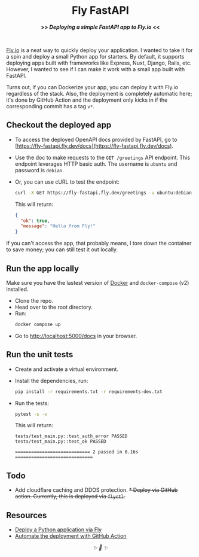 <div align="center">

<h1>Fly FastAPI</h1>
<strong>>> <i>Deploying a simple FastAPI app to Fly.io</i> <<</strong>

&nbsp;

</div>

[Fly.io](https://fly.io/) is a neat way to quickly deploy your application. I wanted to
take it for a spin and deploy a small Python app for starters. By default, it supports
deploying apps built with frameworks like Express, Nuxt, Django, Rails, etc. However, I
wanted to see if I can make it work with a small app built with FastAPI.

Turns out, if you can Dockerize your app, you can deploy it with Fly.io regardless of
the stack. Also, the deployment is completely automatic here; it's done by GitHub Action
and the deployment only kicks in if the corresponding commit has a tag `v*`.

## Checkout the deployed app

* To access the deployed OpenAPI docs provided by FastAPI, go to
[https://fly-fastapi.fly.dev/docs](https://fly-fastapi.fly.dev/docs).
* Use the doc to make requests to the `GET /greetings` API endpoint. This endpoint
leverages HTTP basic auth. The username is `ubuntu` and password is `debian`.
* Or, you can use cURL to test the endpoint:

    ```bash
    curl -X GET https://fly-fastapi.fly.dev/greetings -u ubuntu:debian
    ```

    This will return:

    ```json
    {
      "ok": true,
      "message": "Hello from Fly!"
    }
    ```
If you can't access the app, that probably means, I tore down the container to save
money; you can still test it out locally.

## Run the app locally

Make sure you have the lastest version of [Docker](https://www.docker.com/) and `docker-compose` (v2) installed.

* Clone the repo.
* Head over to the root directory.
* Run:
    ```bash
    docker compose up
    ```
* Go to [http://localhost:5000/docs](http://localhost:5000/docs) in your browser.


## Run the unit tests

* Create and activate a virtual environment.
* Install the dependencies, run:

    ```bash
    pip install -r requirements.txt -r requirements-dev.txt
    ```
* Run the tests:

    ```bash
    pytest -s -v
    ```

    This will return:
    ```
    tests/test_main.py::test_auth_error PASSED
    tests/test_main.py::test_ok PASSED

    ============================ 2 passed in 0.16s =============================
    ```

## Todo

* Add cloudflare caching and DDOS protection.
~~* Deploy via GitHub action. Currently, this is deployed via `flyctl`.~~

## Resources

* [Deploy a Python application via Fly](https://fly.io/docs/getting-started/python/)
* [Automate the deployment with GitHub Action](https://fly.io/docs/app-guides/continuous-deployment-with-github-actions/)


<div align="center">
<i> ✨ 🍰 ✨ </i>
</div>

